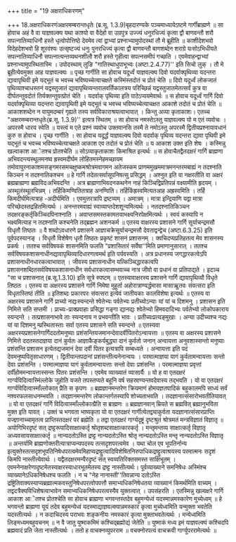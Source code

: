 +++
title = "19 अक्षराधिकरणम्"

+++
18.अक्षराधिकरणंअक्षरमम्बरान्तधृतेः (ब्र.सू. 1.3.9)बृहदारण्यके पञ्चमाध्यायेऽष्टमे गार्गीब्राह्मणे ॥ सा होवाच अहं वै वा याज्ञवल्क्य यथा काश्यो वा वैदेहो वा उग्रपुत्र उज्ज्यं धनुरधिज्यं कृत्वा द्वौ बाणवन्तौ शरौ सपत्नातिव्याधिनौ हस्ते धृत्वोपोत्तिष्ठे देवमेव त्वां द्वाभ्यां प्रश्नाभ्यामुपोदस्थां तौ मे ब्रूहीति ॥ काशीदेशभवो विदेहदेशभवो हि शूरवंश्यः उत्सृष्टज्यं धनुः पुनरधिज्यं कृत्वा द्वौ बाणवन्तौ बाणशब्देन शराग्रे यःसोऽभिधीयते सपत्नातिव्याधिनौ सपत्नात्यन्तव्यथनशीलौ शरौ हस्ते गृहीत्वा सपत्नसमीपं गच्छति । एवमेवाहन्द्वाभ्यां प्रश्नाभ्यामुपस्थितास्मि । उपोदस्थाम् लुङि "गातिस्थाधुपाभूभ्यः (अष्टा.2.4.77)'' इति सिचो लुक् । तौ मे ब्रूहीत्येवमुक्त आह याज्ञवल्क्यः ॥ पृच्छ गार्गीति सा होवाच यदूर्ध्वं याज्ञवल्क्य दिवो यदर्वाक्पृथिव्या यदन्तरा द्यावापृथिवी इमे यद्भूतं च भवच्च भविष्यच्चेत्याचक्षते कस्मिंस्तदोतं च प्रोतं चेति ॥ दिवो यदूर्ध्वं लोकजातं पृथिव्याश्चाधस्तनं यद्वस्तुजातं द्यावापृथिव्यन्तरालवर्तिकालत्रय परिच्छिन्नं यद्वस्तुजातमेतत्सर्वं कुत्र वा दीर्घतन्तुवदोतं तिर्यक्तन्तुवत्प्रोतं चेति । यदर्वाक् पृथिव्या इति पाठेऽप्ययमेवार्थः ॥ स होवाच यदूर्ध्वं गार्गि दिवो यदर्वाक्पृथिव्या यदन्तरा द्यावापृथिवी इमे यद्भूतं च भवच्च भविष्यच्चेत्याचक्षत आकाशे तदोतं च प्रोतं चेति ॥ आकाशशब्देन न वायुमदम्बरं गृह्यते तस्य सर्वविकाराश्रयत्वाभावात् । किन्तु अव्या कृताकाशः। एतच्च "अक्षरमम्बरान्तधृतेः(ब्र.सू. 1.3.9)'' इत्यत्र स्थितम् ॥ सा होवाच नमस्तेऽस्तु याज्ञवल्क्य यो म एतं व्यवोचः । अपरस्मै धारय स्वेति ॥ यस्त्वं म एते प्रश्नं व्यवोच उक्तवानसि तस्मै ते नमोऽस्तु अपरस्मै द्वितीयप्रश्नायावधानं कुरु स होवाच । पृच्छ गार्गीति । सा होवाच यदूर्द्धं याज्ञवल्क्य दिवो यदर्वाक् पृथिव्य यदन्तरा द्यावा पृथिवी इमे यद्भूतं च भवच्च भविष्यच्चेत्याचक्षते आकाश एव तदोतं च प्रोतं चेति ॥ य आकाश उक्त इति शेषः । कस्मिन्नु खल्वाकाश आेतश्च प्रोतश्चेति ॥ सोऽव्याकृताकाशः किमाश्रित इत्यर्थः ॥ स होवाचैतद्वैतदक्षरं गार्गि ब्राह्मणा अभिवदन्त्यस्थूलमनष्व ह्रस्वमदीर्घम लोहितमस्नेहमच्छायम तमोवायुरनाकाशमसङ्गमरसमचक्षुष्कमश्रोत्रमवागमन अतेजस्कम प्राणममुखममात्रमनन्तरमबाह्यं न तदश्नाति किञ्चन न तदश्नातिकश्चन ॥ हे गार्गि तदेतत्सर्वासूपनिषत्सु प्रसिद्धम् । अश्नुत इति वा नक्षरतीति वा अक्षरं ब्रह्मब्राह्मणा ब्रह्मविदःअभिवदन्ति । अत्र ब्राह्मणाभिवदनकथनेन नाहं किञ्चिद्विप्रतिपन्नं वक्ष्यामीति हृदयम् । अस्थूलंस्थूलभिन्नम् । तर्हिकिमण्वितितत्राह अनण्विति। तर्हिकिंह्रस्वमित्यतआह अह्रस्वमिति । तर्हि किमदीर्घमित्यत्राह -अदीर्घमिति । एवमुत्तरत्रापि द्रष्टव्यम् । अमात्रम् । मात्रा इन्द्रियाणि यद्वा मात्रा परिच्छेदस्तद्रहितमित्यर्थः । अनन्तरमवाह्यं स्वाव्याप्तदेशशून्यमित्यर्थः । नतदश्नातिकिञ्चन तदक्षरङ्कर्तृकिञ्चिदपिनाश्नाति । अवाप्तसमस्तकामतयाभक्ष्यनिरपेक्षमित्यर्थः । स्वयं कस्यापि न भक्ष्यमित्याह न तदश्नाति कश्चनेति तद्ब्रह्मन अशनकर्म ॥ एतस्य वाक्षरस्य प्रशासने गार्गि सूर्याचन्द्रमसौ विधृतौ तिष्ठतः ॥ वै शब्दोऽवधारणे प्रशासने आज्ञाचक्रेसूर्याचन्द्रमसौ देवताद्वन्द्वेच (अष्टा.6.3.25) इति पूर्वपदस्यानङ् । विधृतौ विशेषेण धृतौ तिष्ठतः प्रकृष्टं शासनं प्रशासनम् । क्वचिदप्यप्रतिहतत्व मेव शासनस्य प्रकर्षः । ततश्च सर्वविषयकं शासनमिति फलति "प्रशासितारं सर्वेषा''मिति प्रमाणानुसारात् । ततश्च सर्वविषयकशासनाधीनद्यावापृथिव्यादिधारणत्वमर्थ इति पर्यवस्यति । अत्र प्रधानस्य जगद्धारकत्वेऽपि प्रशासनाधीनधारकत्वाभावात् । जीवस्य प्रशासनाधीन यत्किञ्चिद्धारकत्वपि प्रशासनशब्दितसर्वविषयकशासनाधीन सर्वधारकत्वासम्भवाच्च नात्र जीवो वा प्रधानं वा प्रतिपाद्यते । इदञ्च "सा च प्रशासनात् (ब्र.सू.1.3.10) इति सूत्रे स्पष्टम् ॥ एतस्यावाक्षरस्य प्रशासने गार्गि द्यावापृथिव्यौ विधृते तिष्ठतः । एतस्य वा अक्षरस्य प्रशासने गार्गि निमेषा मुहूर्ता अहोरात्राण्यर्द्धमासा मासाऋुतवः संवत्सरा इति विधृतास्तिष्ठं तीति ॥ इतिशब्दः प्रकारपरः संवत्सरा इत्येवं जातीयकाः कालविशेषा इत्यर्थः ॥ एतस्य वा अक्षरस्य प्रशासने गार्गि प्राच्यो नद्यःस्यन्दन्ते श्वेतेभ्यः पर्वतेभ्यः प्रतीच्योऽन्याः यां यां च दिशमनु । प्रशासन इति निमित्ते सति सप्तमी । प्राच्यः-प्राक्प्रवाहाः प्रसिद्धा गङ्गा द्यानद्यः श्वेतेभ्यो हिमवदादिभ्यः पर्वतेभ्यो लोकोपकाराय स्यन्दन्ते । तत्प्रशासनाभावे ताः स्यन्दनाय न प्रभवन्तीति भावः । प्रतीच्यःप्रत्यङ्मुखाः । अन्या उदीच्यश्च नद्यः यां या दिशमनु म्प्रस्थितास्ताः सर्वा एतस्य प्रशासने सति स्यन्दन्ते ॥ एतस्यवा अक्षरस्यप्रशासनेगार्गिददतोमनुष्याः प्रशंसन्तियजमानन्देवादर्वीपितरोऽन्वायत्ताः ॥ एतस्य वा अक्षरस्य प्रशासने निमित्ते ददतस्तदाज्ञया दानं कुर्वतः आज्ञाकैङ्कर्यबुद्ध्या दानं कुर्वतो जनान् अन्वायत्ता अनुवशास्सन्तो मनुष्याः प्रशंसन्ति प्रशासन इत्येतद्यजमानं देवा दर्वी पितर इत्यत्रापि सम्बध्यते । अन्वायत्ता इति पदं देवमनुष्यपितृसाधारणम् । द्वितीयान्तपदानां प्रशंसन्तीत्यनेनान्वयः । परमात्माज्ञया यागं कुर्वतामन्वायत्ताः सन्तो देवाः प्रशंसन्ति । परमात्माज्ञया यागं कुर्वतामन्वायत्ताः सन्तो देवाः प्रशंसन्ति । परमात्माज्ञया प्रवृत्तां दर्वीहोममन्वायत्तास्सन्तः पितरः प्रशंसन्ति । एवमेव व्याख्यातं व्यासार्यैः ॥ यो ह वा एतदक्षरं गार्ग्यविदित्वास्मिंल्लोके जुहोति यजते तपस्तप्यते बहूनि वर्ष सहस्राण्यन्तवदेवास्य तद्भवति । यो वा एतदक्षरं गार्ग्यविदित्वास्माँल्लोकात् प्रैति स कृपणः ॥ ब्रह्मज्ञानमन्तरेण क्रियमाणं होमयज्ञतपादिकं बहुकालमपि साध्यं सर्वं नश्वरफलसाधनम्भवति । तद्ज्ञानमन्तरेण लोकान्तर्गतस्यापि शोच्यताभवति । तदज्ञानात्संसारोभवतीतियावत् ॥ यो वा एतदक्षरं गार्गि विदित्वास्माँल्लोकात्प्रैति स ब्राह्मणः ॥ ब्रह्मज्ञानवान् म्रियते स ब्रह्मवित् ब्रह्मानुभविता मुक्त इति यावत् । उक्तं च भगवता भाष्यकृता यो वा एतदक्षरं गार्गीत्येतद्व्याकुर्वता यदज्ञानात्संसारप्राप्तिः यज्ज्ञानाच्चामृतत्व प्राप्तिस्तदक्षरं परं ब्रह्मेति ॥ तद्वा एतदक्षरं गार्ग्यदृष्ट्रं दृष्टश्रुतं श्रोत्रमतं मन्त्रविज्ञातं विज्ञातृ ॥ अयोगिभिरदृष्टं सत् द्रष्ट्टरूपादिसाक्षात्कर्तृ श्रोतृशब्दसाक्षात्कारकर्तृ । मन्तृमन्तव्य साक्षात्कर्तृ विज्ञातृ अध्यवसायसाक्षात्कर्तृ ॥ नान्यदतोऽस्ति द्रष्ट्ट नान्यदतोऽस्ति श्रोतृ नान्यदतोऽस्ति मन्तृ नान्यदतोऽस्ति विज्ञातृ ॥ अन्तर्यामि ब्राह्मणोक्तरीत्यात्राप्यन्यपदस्य तत्सदृशपरत्वमेव । यथा चोल एव भूपतिर्नान्य इत्युक्तेस्तत्सदृशभूपतिनिषेधपरत्वमेवमिहाप्यद्रष्ट्टुत्वादिविशेषितनिरुपाधिकद्रष्ट्टुत्वाश्रयस्य परमात्मनः सदृशं किमपि नास्तीत्येवार्थः । यद्वैतदक्षरमन्यैरदृष्टं सत् स्वव्यतिरिक्तसमस्त साक्षिभूतम् । एवमनेनाक्षरेणादृष्टमेतस्याक्षरस्याधारभूतमेतस्य द्रष्ट्ट नास्तीत्यर्थः। पूर्वव्याख्याने समनिषेधः अस्मिंश्च व्याख्यानेऽधिकनिषेधश्च फलति । न च "नेह नानास्ती''तिवन्नान्य दतोऽस्ति द्रष्ट्रितिवाक्यस्याप्यब्रह्मात्मकवस्तुनिषेधपरत्वोपपत्तौ समाभ्यधिकनिषेधतया व्याख्यानं किमर्थमिति वाच्यम् । तद्वदत्रैक्यविधिशेषत्वाभावेन समाभ्यधिकनिषेधपरत्वस्यैव युक्तत्वात् । उपसंहरति । एतस्मिन्नु खल्वक्षरे गार्गि आकाश आेतश्च प्रोतश्चेति सा होवाच ब्राह्मणा भगवन्तस्तदेव बहुमन्येध्वं यदस्मान्नमस्कारेण मुच्येध्वम् ॥ हे भगवन्तो ब्राह्मणा यूयं तदेव बहुमन्येध्वं यदस्माद्याज्ञवल्क्यान्नमस्कारं कृत्वा मुच्येध्वमिति यन्मुक्ता भवतेति यदस्तीत्यर्थः । न कदाचिदस्य पराभवः शङ्कनीयः नमस्कारं कृत्वा मुक्ताभवतेत्यर्थः । मन्येध्वमिति लिङ्मध्यमबहुवचनम् ॥ न वै जातु युष्माकमिमं कश्चिद्ब्रह्मोद्यं जेतेति ॥ युष्माकं मध्य इमं याज्ञवल्क्यं कश्चिदपि ब्रह्मवादं प्रति जेता नास्तीत्यर्थः । ततो ह वाचक्नव्युपरराम ॥ वचक्नोरपत्यं वाचक्रवी गार्ग्युपररामेत्यर्थः ॥